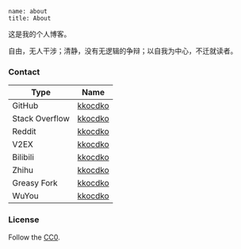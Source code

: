 ```
name: about
title: About
```

这是我的个人博客。

自由，无人干涉；清静，没有无逻辑的争辩；以自我为中心，不迁就读者。

### Contact

| Type           | Name                                                |
| -------------- | --------------------------------------------------- |
| GitHub         | [kkocdko](https://github.com/kkocdko)               |
| Stack Overflow | [kkocdko](https://stackoverflow.com/users/11338291) |
| Reddit         | [kkocdko](https://reddit.com/user/kkocdko)          |
| V2EX           | [kkocdko](https://v2ex.com/member/kkocdko)          |
| Bilibili       | [kkocdko](https://space.bilibili.com/22587059)      |
| Zhihu          | [kkocdko](https://zhihu.com/people/kkocdko)         |
| Greasy Fork    | [kkocdko](https://greasyfork.org/users/197529)      |
| WuYou          | [kkocdko](http://wuyou.net?730300)                  |

### License

Follow the [CC0](https://creativecommons.org/publicdomain/zero/1.0).
